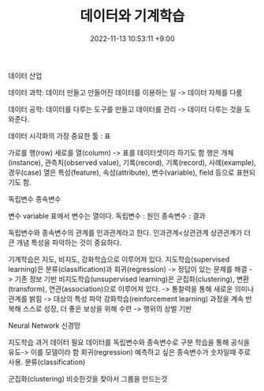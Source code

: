 ﻿---
title: 데이터와 기계학습
date: 2022-11-13 10:53:11 +9:00
categories: [Study, AI]
tags: [데이터, 변수, 기계학습, 지도학습, 비지도학습, 강화학습, 신경망, 분류, 회귀, 군집화]
---


데이터 산업

데이터 과학: 데이터 만들고 만들어진 데이터를 이용하는 일 -> 데이터 자체를 다룸

데이터 공학: 데이터를 다루는 도구를 만들고 데이터를 관리 -> 데이터 다루는 것을 도와준다.

데이터 시각화의 가장 중요한 툴 : 표

가로를 행(row) 세로를 열(column) -> 표를 데이터셋이라 하기도 함
행은 개체(instance),  관측치(observed value), 기록(record), 기록(record), 사례(example), 경우(case)
열은 특성(feature), 속성(attribute), 변수(variable), field 등으로 표현되기도 함.

독립변수
종속변수

변수 variable
표에서 변수는 열이다.
독립변수 : 원인
종속변수 : 결과

독립변수와 종속변수의 관계를 인과관계라고 한다.
인과관계<상관관계 상관관계가 더 큰 개념
특성을 파악하는 것이 중요하다.

기계학습은 지도, 비지도, 강화학습으로 이루어져 있다.
지도학습(supervised learning)은 분류(classification)과 회귀(regression) -> 정답이 있는 문제를 해결 -> 기존 정보 기반
비지도학습(unsupervised learning)은 군집화(clustering), 변환(transform), 연관(association)으로 이루어져 있다. -> 통찰력을 통해 새로운 의미나 관계를 밝힘 -> 대상의 특성 파악
강화학습(reinforcement learning) 과정을 계속 반복해 스스로 성장, 더 좋은 보상을 위해 수련 -> 행위의 상벌 기반

Neural Network 신경망

지도학습
과거 데이터 필요
데이터를 독립변수와 종속변수로 구분
학습을 통해 공식을 유도-> 이를 모델이라 함
회귀(regression)
예측하고 싶은 종속변수가 숫자일때 주로 사용.
분류(classification)

군집화(clustering)
비슷한것을 찾아서 그룹을 만드는것


